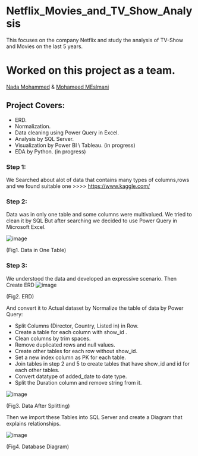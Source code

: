 # Netflix_Movies_and_TV_Show_Analysis
This focuses on the company Netflix and study the analysis of TV-Show and Movies on the last 5 years. 

# Worked on this project as a team.
[Nada Mohammed](https://github.com/NadaMAwad) & [Mohameed MEslmani](https://github.com/MEslmaniiii)

## Project Covers:
- ERD.
- Normalization.
- Data cleaning using Power Query in Excel.
- Analysis by SQL Server.
- Visualization by Power BI \ Tableau. (in progress)
- EDA by Python. (in progress)

### Step 1:
We Searched about alot of data that contains many types of columns,rows and we found suitable one >>>> https://www.kaggle.com/
### Step 2:
Data was in only one table and some columns were multivalued. 
We tried to clean it by SQL But after searching we decided to use Power Query in Microsoft Excel. 

![image](https://user-images.githubusercontent.com/58444526/190162368-530e16ba-d4bd-4de6-a259-89664ef5eb7e.png)

(Fig1. Data in One Table)


### Step 3:
We understood the data and developed an expressive scenario.
Then Create ERD
![image](https://user-images.githubusercontent.com/58444526/190162542-c002f1ad-25cb-416d-a4bb-70a2ed724d98.png)

(Fig2. ERD)

And convert it to Actual dataset by Normalize the table of data by Power Query:
- Split Columns (Director, Country, Listed in) in Row.
- Create a table for each column with show_id .
- Clean columns by trim spaces.
- Remove duplicated rows and null values.
- Create other tables for each row without show_id.
- Set a new index column as PK for each table.
- Join tables in step 2 and 5 to create tables that have show_id and id for each other tables.
- Convert datatype of added_date to date type.
- Split the Duration column and remove string from it. 

![image](https://user-images.githubusercontent.com/58444526/190162647-d7b2cd13-115b-47e8-8a71-2d0e6523864a.png)

(Fig3. Data After Splitting)


Then we import these Tables into SQL Server and create a Diagram that explains relationships.

![image](https://user-images.githubusercontent.com/58444526/190162792-d2c8a551-4cf8-4bc5-bd3b-f9a56a5f3708.png)

(Fig4. Database Diagram)
